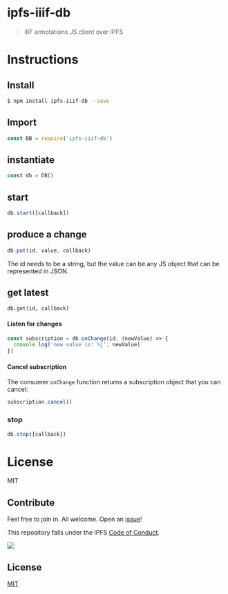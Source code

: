 # ipfs-iiif-db

> IIIF annotations JS client over IPFS

# Instructions

## Install

```sh
$ npm install ipfs-iiif-db --save
```

## Import


```js
const DB = require('ipfs-iiif-db')
```

## instantiate

```js
const db = DB()
```

## start


```js
db.start([callback])
```

## produce a change

```js
db.put(id, value, callback)
```

The id needs to be a string, but the value can be any JS object that can be represented in JSON.

## get latest

```
db.get(id, callback)
```

#### Listen for changes

```js
const subscription = db.onChange(id, (newValue) => {
  console.log('new value is: %j', newValue)
})
```

#### Cancel subscription

The consumer `onChange` function returns a subscription object that you can cancel:

```js
subscription.cancel()
```


### stop


```js
db.stop([callback])
```


# License

MIT

## Contribute

Feel free to join in. All welcome. Open an [issue](https://github.com/ipfs/js-ipfs-unixfs-engine/issues)!

This repository falls under the IPFS [Code of Conduct](https://github.com/ipfs/community/blob/master/code-of-conduct.md).

[![](https://cdn.rawgit.com/jbenet/contribute-ipfs-gif/master/img/contribute.gif)](https://github.com/ipfs/community/blob/master/contributing.md)

## License

[MIT](LICENSE)
